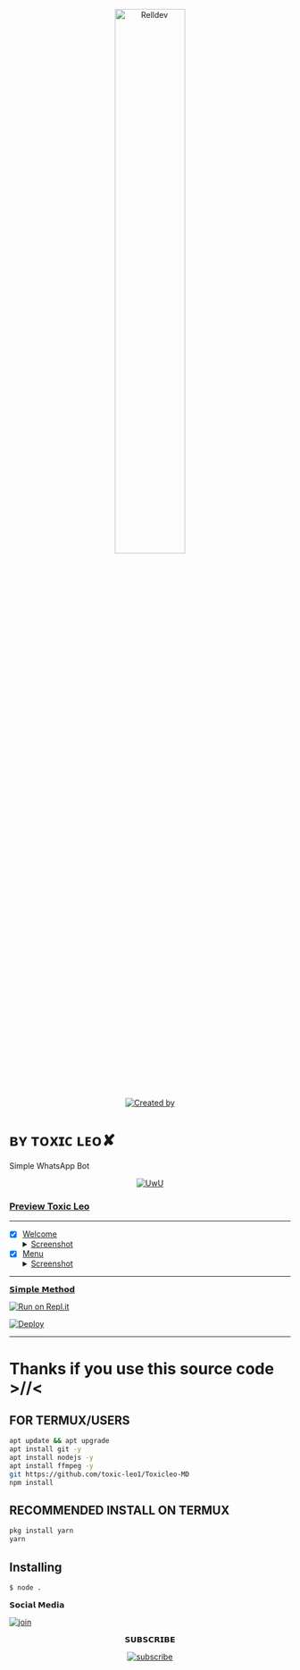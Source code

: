 
<p align="center">
    <img src="https://i.postimg.cc/pXZW2gSv/null-20220918-WA0002.jpg" width="50%" height="50%" alt="Relldev"/>
    <br>
    <a href="https://github.com/Afx-ToxicLeo"><img title="Created by" src="https://img.shields.io/badge/Creator-Toxic Leo-green?style=for-the-badge&logo=github"></a>
</p>

# ʙʏ ᴛᴏxɪᴄ ʟᴇᴏ✘

Simple WhatsApp Bot

<p align="center">
  <a href="https://github.com/toxic-leo1"><img src="http://readme-typing-svg.herokuapp.com?color=7FFF00&center=true&vCenter=true&multiline=false&lines=Simple+Whatsapp+Bot;Base+ori+by+Akash;Give+star+and+forks+this+repo; Script+By+Toxic-Leo" alt="UwU">
</p>

### Preview Toxic Leo
------------------
- [x] Welcome <details><summary>Screenshot</summary><img src="https://i.postimg.cc/pXZW2gSv/null-20220918-WA0002.jpg"></details>
- [x] Menu <details><summary>Screenshot</summary><img src="https://telegra.ph/file/d049caecbc4fcc69b7085.jpg"></details>
------------------
𝗦𝗶𝗺𝗽𝗹𝗲 𝗠𝗲𝘁𝗵𝗼𝗱

[![Run on Repl.it](https://repl.it/badge/github/quiec/whatsAlfa)](https://x-asena-qr.herokuapp.com)

[![Deploy](https://www.herokucdn.com/deploy/button.svg)](https://heroku.com/deploy?template=https://github.com/Afx-ToxicLeo/ToxicLeo-MD)
 
   

---------
  
  
  # Thanks if you use this source code >//<


## FOR TERMUX/USERS

```bash
apt update && apt upgrade
apt install git -y
apt install nodejs -y
apt install ffmpeg -y
git https://github.com/toxic-leo1/Toxicleo-MD
npm install
```

## RECOMMENDED INSTALL ON TERMUX

```bash
pkg install yarn
yarn
```

## Installing
```bash
$ node .
```
      
𝗦𝗼𝗰𝗶𝗮𝗹 𝗠𝗲𝗱𝗶𝗮 

[![join](https://github.com/Alien-alfa/PublicBot/blob/main/wlogo.svg.png)](https://chat.whatsapp.com/FCwVcEZvwWLCcO0h1P2IBG)
  <div align="center">


𝗦𝗨𝗕𝗦𝗖𝗥𝗜𝗕𝗘

[![subscribe](https://i.ibb.co/mqttCVQ/images-1-1.png)](https://youtube.com/channel/UCNAXcvRkE73MkHNC0RH1_5Q)




